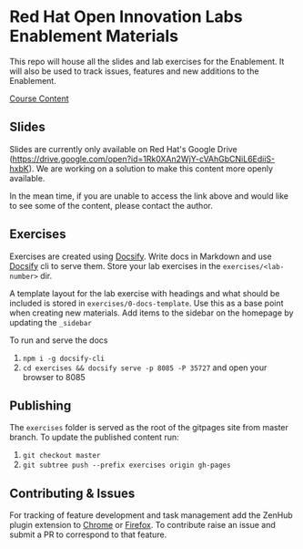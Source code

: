 # Red Hat Open Innovation Labs Enablement Materials
This repo will house all the slides and lab exercises for the Enablement. It will also be used to track issues, features and new additions to the Enablement.

[Course Content](https://rht-labs.github.io/enablement-docs/#/)

## Slides
Slides are currently only available on Red Hat's Google Drive (https://drive.google.com/open?id=1Rk0XAn2WjY-cVAhGbCNiL6EdiiS-hxbK). We are working on a solution to make this content more openly available.

In the mean time, if you are unable to access the link above and would like to see some of the content, please contact the author.


## Exercises
Exercises are created using [Docsify](https://docsify.js.org/#/). Write docs in Markdown and use [Docsify](https://github.com/QingWei-Li/docsify-cli) cli to serve them. Store your lab exercises in the `exercises/<lab-number>` dir.

A template layout for the lab exercise with headings and what should be included is stored in `exercises/0-docs-template`. Use this as a base point when creating new materials. Add items to the sidebar on the homepage by updating the `_sidebar`

To run and serve the docs
1. `npm i -g docsify-cli`
2. `cd exercises && docsify serve -p 8085 -P 35727` and open your browser to 8085

## Publishing
The `exercises` folder is served as the root of the gitpages site from master branch. To update the published content run:
1. `git checkout master`
2. `git subtree push --prefix exercises origin gh-pages`


## Contributing & Issues
For tracking of feature development and task management add the ZenHub plugin extension to [Chrome](https://chrome.google.com/webstore/detail/zenhub-for-github/ogcgkffhplmphkaahpmffcafajaocjbd) or [Firefox](https://www.zenhub.com/extension). 
To contribute raise an issue and submit a PR to correspond to that feature.